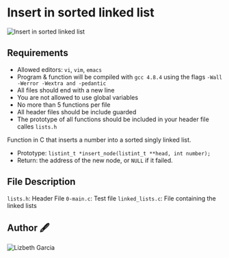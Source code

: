 # Insert in sorted linked list
![Insert in sorted linked list](https://media.giphy.com/media/5WAdRevloGjuw/giphy.gif)

## Requirements
- Allowed editors: `vi`, `vim`, `emacs`
- Program & function will be compiled with `gcc 4.8.4` using the flags `-Wall -Werror -Wextra and -pedantic`
- All files should end with a new line
- You are not allowed to use global variables
- No more than 5 functions per file
- All header files should be include guarded
- The prototype of all functions should be included in your header file calles `lists.h`

Function in C that inserts a number into a sorted singly linked list.
- Prototype: `listint_t *insert_node(listint_t **head, int number);`
- Return: the address of the new node, or `NULL` if it failed.

## File Description
`lists.h`: Header File
`0-main.c`: Test file
`linked_lists.c`: File containing the linked lists

## Author :fountain_pen:
![Lizbeth Garcia](www.linkedin.com/in/lizzgarleb)
